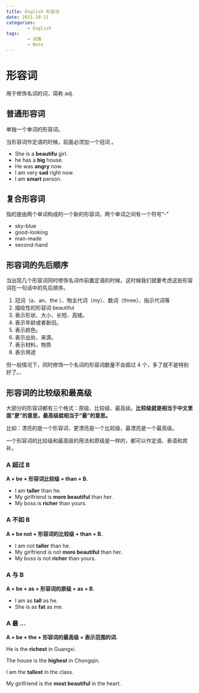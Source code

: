 ```yaml
---
title: English 形容词
date: 2021-10-21
categories:
        - English
tags:
        - 词类
        - Note
---
```


# 形容词

用于修饰名词的词，简称 adj.

## 普通形容词

单独一个单词的形容词。

当形容词作定语的时候，前面必须加一个冠词 。

- She is a **beautifu** girl.
- he has a **big** house.
- He was **angry** now.
- I am very **sad** right now.
- I am **smart** person.

## 复合形容词

指的是由两个单词构成的一个新的形容词，两个单词之间有一个符号“-”

- sky-blue
- good-looking
- man-made
- second-hand

## 形容词的先后顺序

当出现几个形容词同时修饰名词作前置定语的时候，这时候我们就要考虑这些形容词在一句话中的先后顺序。

1. 冠词（a、an、the ）、物主代词（my）、数词（three）、指示代词等
2. 描绘性的形容词 beautiful
3. 表示形状、大小、长短、高矮。
4. 表示年龄或者新旧。
5. 表示颜色。
6. 表示出处、来源。
7. 表示材料，物质
8. 表示用途

但一般情况下，同时修饰一个名词的形容词数量不会超过 4 个，多了就不是特别好了。、

## 形容词的比较级和最高级

大部分的形容词都有三个格式：原级、比较级、最高级。**比较级就是相当于中文里面”更”的意思，最高级就相当于“最”的意思。**

比如：漂亮的是一个形容词，更漂亮是一个比较级，最漂亮是一个最高级。

一个形容词的比较级和最高级的用法和原级是一样的，都可以作定语、表语和宾补。

### A 超过 B

**A + be + 形容词比较级 + than + B.**

- I am **taller** than he.
- My girlfriend is **more beautiful** than her.
- My boss is **richer** than yours.

### A 不如 B

**A + be not + 形容词的比较级 + than + B.**

- I am not **taller** than he.
- My girlfriend is not **more beautiful** than her.
- My boss is not **richer** than yours.

### A 与 B

**A + be + as + 形容词的原级 + as + B.**

- I am as **tall** as he.
- She is as **fat** as me.

### A 最 ...

**A + be + the + 形容词的最高级 + 表示范围的词.**

He is the **richest** in Guangxi.

The house is the **highest** in Chongqin.

I am the **tallest** in the class.

My girlfriend is the **most beautiful** in the heart.
